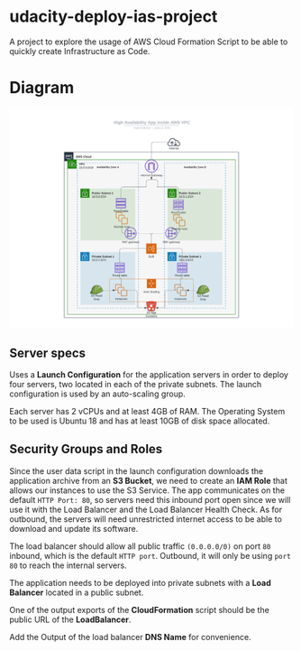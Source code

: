 # udacity-deploy-ias-project
A project to explore the usage of AWS Cloud Formation Script to be able to quickly create Infrastructure as Code.

# Diagram

![Network and Servers Diagram](https://github.com/noahjanderson/udacity-deploy-ias-project/blob/master/AWS%20VPC%20HA%20APP.png?raw=true)



## Server specs

Uses a **Launch Configuration** for the application servers in order to deploy four servers, two located in each of the private subnets. The launch configuration is used by an auto-scaling group.

Each server has 2 vCPUs and at least 4GB of RAM. The Operating System to be used is Ubuntu 18 and has at least 10GB of disk space allocated.

## Security Groups and Roles

Since the user data script in the launch configuration downloads the application archive from an **S3 Bucket**, we need to create an **IAM Role** that allows our instances to use the S3 Service.
The app  communicates on the default `HTTP Port: 80`, so servers need this inbound port open since we will use it with the Load Balancer and the Load Balancer Health Check. As for outbound, the servers will need unrestricted internet access to be able to download and update its software.

The load balancer should allow all public traffic `(0.0.0.0/0)` on port `80` inbound, which is the default `HTTP port`. Outbound, it will only be using `port 80` to reach the internal servers.

The application needs to be deployed into private subnets with a **Load Balancer** located in a public subnet.

One of the output exports of the **CloudFormation** script should be the public URL of the **LoadBalancer**.

Add the Output of the load balancer **DNS Name** for convenience.
